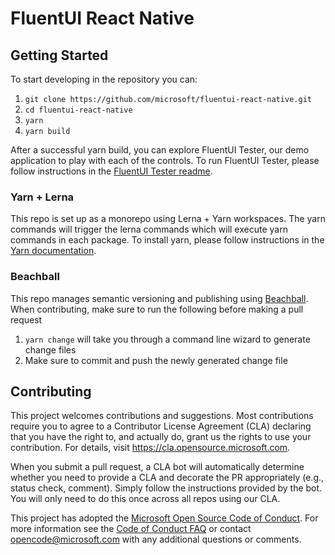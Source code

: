 # FluentUI React Native

## Getting Started

To start developing in the repository you can:

1. `git clone https://github.com/microsoft/fluentui-react-native.git`
1. `cd fluentui-react-native`
1. `yarn`
1. `yarn build`

After a successful yarn build, you can explore FluentUI Tester, our demo application to play with each of the controls. To run FluentUI Tester, please follow instructions in the [FluentUI Tester readme](https://github.com/microsoft/fluentui-react-native/blob/master/experiments/tester/README.md).

### Yarn + Lerna

This repo is set up as a monorepo using Lerna + Yarn workspaces. The yarn commands will trigger the lerna commands which will execute yarn commands in each package. To install yarn, please follow instructions in the [Yarn documentation](https://classic.yarnpkg.com/en/docs/install/).

### Beachball
This repo manages semantic versioning and publishing using [Beachball](https://github.com/microsoft/beachball). When contributing, make sure to run the following before making a pull request
1. `yarn change` will take you through a command line wizard to generate change files
2. Make sure to commit and push the newly generated change file

## Contributing

This project welcomes contributions and suggestions. Most contributions require you to agree to a
Contributor License Agreement (CLA) declaring that you have the right to, and actually do, grant us
the rights to use your contribution. For details, visit https://cla.opensource.microsoft.com.

When you submit a pull request, a CLA bot will automatically determine whether you need to provide
a CLA and decorate the PR appropriately (e.g., status check, comment). Simply follow the instructions
provided by the bot. You will only need to do this once across all repos using our CLA.

This project has adopted the [Microsoft Open Source Code of Conduct](https://opensource.microsoft.com/codeofconduct/).
For more information see the [Code of Conduct FAQ](https://opensource.microsoft.com/codeofconduct/faq/) or
contact [opencode@microsoft.com](mailto:opencode@microsoft.com) with any additional questions or comments.
